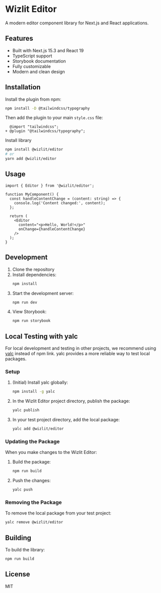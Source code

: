 # Wizlit Editor

A modern editor component library for Next.js and React applications.

## Features

- Built with Next.js 15.3 and React 19
- TypeScript support
- Storybook documentation
- Fully customizable
- Modern and clean design

## Installation

Install the plugin from npm:
```bash
npm install -D @tailwindcss/typography
```
Then add the plugin to your main `style.css` file:
```
  @import "tailwindcss";
+ @plugin "@tailwindcss/typography";
```
Install library
```bash
npm install @wizlit/editor
# or
yarn add @wizlit/editor
```

## Usage

```tsx
import { Editor } from '@wizlit/editor';

function MyComponent() {
  const handleContentChange = (content: string) => {
    console.log('Content changed:', content);
  };

  return (
    <Editor
      content="<p>Hello, World!</p>"
      onChange={handleContentChange}
    />
  );
}
```

## Development

1. Clone the repository
2. Install dependencies:
   ```bash
   npm install
   ```
3. Start the development server:
   ```bash
   npm run dev
   ```
4. View Storybook:
   ```bash
   npm run storybook
   ```

## Local Testing with yalc

For local development and testing in other projects, we recommend using [yalc](https://github.com/wclr/yalc) instead of npm link. yalc provides a more reliable way to test local packages.

### Setup

1. (Initial) Install yalc globally:
   ```bash
   npm install -g yalc
   ```

2. In the Wizlit Editor project directory, publish the package:
   ```bash
   yalc publish
   ```

3. In your test project directory, add the local package:
   ```bash
   yalc add @wizlit/editor
   ```

### Updating the Package

When you make changes to the Wizlit Editor:

1. Build the package:
   ```bash
   npm run build
   ```

2. Push the changes:
   ```bash
   yalc push
   ```

### Removing the Package

To remove the local package from your test project:
```bash
yalc remove @wizlit/editor
```

## Building

To build the library:

```bash
npm run build
```

## License

MIT 




